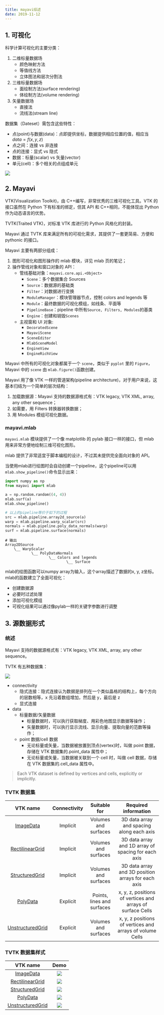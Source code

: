 ```yaml
---
title: mayavi综述
date: 2019-11-12
---
```


## 1. 可视化

科学计算可视化的主要分类：

1. 二维标量数据场
    - 颜色映射方法
    - 等值线方法
    - 立体图法和层次分割法
2. 三维标量数据场
    - 面绘制方法(surface rendering)
    - 体绘制方法(volume rendering)
3. 矢量数据场
    - 直接法
    - 流线法(stream line)

数据集（Dateset）需包含这些特性：

-   点(point)与数据(data)：点即提供坐标，数据提供相应位置的值，相应当$data=f(x,y,z)$
-   点之间：连接 vs 非连接
-   点的连接：显式 vs 隐式
-   数据：标量(scalar) vs 矢量(vector)
-   单元(cell)：多个相关的点组成单元

![](https://figure-bed.chua-n.com/Python/dataset_diagram.jpg)

## 2. Mayavi

VTK(Visualization Toolkit)，由 C++编写，非常优秀的三维可视化工具。VTK 的接口虽然在 Python 下有标准的绑定，但其 API 和 C++相同，不能体现出 Python 作为动态语言的优势。

TVTK(Traited VTK)，对标准 VTK 库进行的 Python 风格化的封装。

Mayavi 通过 TVTK 库来满足所有的可视化需求，其提供了一套更简易、方便和 pythonic 的接口。

Mayavi 主要有两部分组成：

1. 图形可视化和图形操作的 mlab 模块，详见 mlab 页的笔记；
2. 操作管线对象和窗口对象的 API：
    - 管线基础对象：`mayavi.core.api.<Object>`
        - `Scene`：多个数据集合 Sources
        - `Source`：数据源的基础类
        - `Filter`：对数据进行变换
        - `ModuleManager`：模块管理器节点，控制 colors and legends 等
        - `Module`：最终数据的可视化模组，如线条、平面等
        - `PipelineBase`：pipeline 中所有`Source, Filters, Modules`的基类
        - `Engine`：创建和销毁`Scenes`
    - 主视窗和 UI 对象:
        - `DecoratedScene`
        - `MayaviScene`
        - `SceneEditor`
        - `MlabSceneModel`
        - `EngineView`
        - `EngineRichView`

Mayavi 中所有的可视化对象都属于一个 `scene`，类似于 `pyplot` 里的 `Figure`，Mayavi 中的 `scene` 由 `mlab.figure()`函数创建。

Mayavi 用了像 VTK 一样的管道架构(pipeline architecture)，对于用户来说，这基本归结为一个简单的层次结构：

1. 加载数据源：Mayavi 支持的数据源格式有：VTK legacy, VTK XML, array, any other sequence；
2. 如需要，用 Filters 转换器转换数据；
3. 用 Modules 模组可视化数据。

### mayavi.mlab

`mayavi.mlab` 模块提供了一个像 matplotlib 的 pylab 接口一样的接口，但 mlab 用来非常方便地绘制三维可视化图形。

mlab 提供了非常适宜于脚本编程的设计，不过其未提供完全面向对象的 API。

当使用mlab进行绘图时会自动创建一个pipeline，这个pipeline可以用`mlab.show_pipeline()`命令显示出来：

```python
import numpy as np
from mayavi import mlab

a = np.random.random((4, 4))
mlab.surf(a)
mlab.show_pipeline()
```

```python
# 以上的pipeline等价于如下的过程
src = mlab.pipeline.array2d_source(a)
warp = mlab.pipeline.warp_scalar(src)
normals = mlab.pipeline.poly_data_normals(warp)
surf = mlab.pipeline.surface(normals)
```

```text
# 输出
Array2DSource
    \__ WarpScalar
            \__ PolyDataNormals
                    \__ Colors and legends
                            \__ Surface
```

mlab的绘图函数可以numpy array为输入，这个array描述了数据的x, y, z坐标。mlab的函数建立了全面可视化：

- 创建数据源
- 必要时过滤处理
- 添加可视化模组
- 可视化结果可以通过像pylab一样的关键字参数进行调整

## 3. 源数据形式

### 统述

Mayavi 支持的数据源格式有：VTK legacy, VTK XML, array, any other sequence。

TVTK 有五种数据集：

![](https://figure-bed.chua-n.com/Python/dataset_diagram.jpg)

-   connectivity
    -   隐式连接：隐式连接认为数据是排列在一个类似晶格的结构上，每个方向的层数相等，x 先沿着数组增加，然后是 y，最后是 z
    -   显式连接
-   data
    -   标量数据/矢量数据
        -   标量数据时，可以执行获取梯度、用彩色地图显示数据等操作；
        -   矢量数据时，可以执行显示流线、显示向量、提取向量的范数等操作；
    -   point 数据/cell 数据
        -   无论标量或矢量，当数据被放置到顶点(vertex)时，叫做 point 数据，存储在 VTK 数据集的.point_data 属性中；
        -   无论标量或矢量，当数据被关联到一个 cell 时，叫做 cell 数据，存储在 VTK 数据集的.cell_data 属性中。

> Each VTK dataset is defined by vertices and cells, explicitly or implicitly.

### TVTK 数据集

|                           VTK name                           | Connectivity |        Suitable for        |                    Required information                    |
| :----------------------------------------------------------: | :----------: | :------------------------: | :--------------------------------------------------------: |
| [ImageData](http://docs.enthought.com/mayavi/mayavi/data.html#imagedata) |   Implicit   |    Volumes and surfaces    |         3D data array and spacing along each axis          |
| [RectilinearGrid](http://docs.enthought.com/mayavi/mayavi/data.html#rectilineargrid) |   Implicit   |    Volumes and surfaces    |    3D data array and 1D array of spacing for each axis     |
| [StructuredGrid](http://docs.enthought.com/mayavi/mayavi/data.html#structuredgrid) |   Implicit   |    Volumes and surfaces    |     3D data array and 3D position arrays for each axis     |
| [PolyData](http://docs.enthought.com/mayavi/mayavi/data.html#polydata) |   Explicit   | Points, lines and surfaces | x, y, z, positions of vertices and arrays of surface Cells |
| [UnstructuredGrid](http://docs.enthought.com/mayavi/mayavi/data.html#unstructuredgrid) |   Explicit   |    Volumes and surfaces    |  x, y, z positions of vertices and arrays of volume Cells  |

### TVTK 数据集样式

|                           VTK name                           |                             Demo                             |
| :----------------------------------------------------------: | :----------------------------------------------------------: |
| [ImageData](http://docs.enthought.com/mayavi/mayavi/data.html#imagedata) | ![](https://figure-bed.chua-n.com/Python/image_data1.jpg) |
| [RectilinearGrid](http://docs.enthought.com/mayavi/mayavi/data.html#rectilineargrid) | ![](https://figure-bed.chua-n.com/Python/rectilinear_grid1.jpg) |
| [StructuredGrid](http://docs.enthought.com/mayavi/mayavi/data.html#structuredgrid) | ![](https://figure-bed.chua-n.com/Python/structured_grid1.jpg) |
| [PolyData](http://docs.enthought.com/mayavi/mayavi/data.html#polydata) |  ![](https://figure-bed.chua-n.com/Python/poly_data.jpg)  |
| [UnstructuredGrid](http://docs.enthought.com/mayavi/mayavi/data.html#unstructuredgrid) | ![](https://figure-bed.chua-n.com/Python/unstructured_grid1.jpg) |
